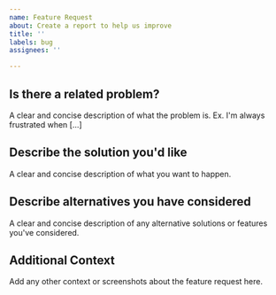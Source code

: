 ```yaml
---
name: Feature Request
about: Create a report to help us improve
title: ''
labels: bug
assignees: ''

---
```


## Is there a related problem?
<!--- DELETE IF NOT APPLICABLE -->

A clear and concise description of what the problem is. Ex. I'm always frustrated when [...]

## Describe the solution you'd like

A clear and concise description of what you want to happen.

## Describe alternatives you have considered
<!--- DELETE IF NOT APPLICABLE -->

A clear and concise description of any alternative solutions or features you've considered.

## Additional Context

Add any other context or screenshots about the feature request here.
